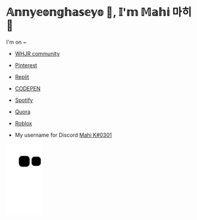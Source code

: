 # 𝔸𝕟𝕟𝕪𝕖𝕠𝕟𝕘𝕙𝕒𝕤𝕖𝕪𝕠 👋, 𝕀'𝕞 𝕄𝕒𝕙𝕚 마히 💜

I'm on ~

* [WHJR community](https://community.whitehatjr.com/profile/41739c70-30b1-4c8b-8e11-faefbf120b57)

* [Pinterest](https://in.pinterest.com/mahikanakdhar2/_saved/)

* [Replit](https://replit.com/@Mahi-Kanakdhar)

* [CODEPEN](https://codepen.io/Mahi-K)

* [Spotify](https://open.spotify.com/user/tt85kgt57to7y1c54ip9hpwyn)

* [Quora](https://www.quora.com/profile/Mahi-1055)

* [Roblox](https://www.roblox.com/users/2826975289/profile)

* My username for Discord [Mahi K#0301](https://discord.com/)


![Image of Yaktocat](https://raw.githubusercontent.com/muhiqsimui/muhiqsimui/output/github-contribution-grid-snake.svg)
